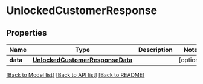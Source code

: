 # UnlockedCustomerResponse

## Properties
Name | Type | Description | Notes
------------ | ------------- | ------------- | -------------
**data** | [**UnlockedCustomerResponseData**](UnlockedCustomerResponseData.md) |  | [optional] 

[[Back to Model list]](../README.md#documentation-for-models) [[Back to API list]](../README.md#documentation-for-api-endpoints) [[Back to README]](../README.md)

